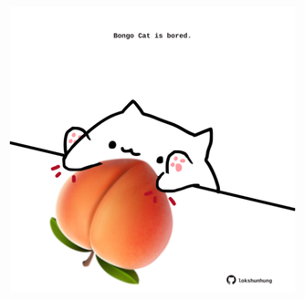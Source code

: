 <!-- built at 27/04/2022, 06:01:00 UTC -->
<p align="center">
  <img width="500" height="500" src="./ReadmeImage.svg">
</p>
